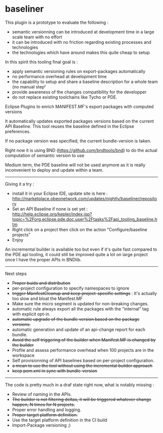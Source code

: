 baseliner
=========

This plugin is a prototype to evaluate the following :
- semantic versionning can be introduced at development time in a large scale team with no effort
- it can be introduced with no friction regarding existing processes and technologies
- the technologies which have around makes this quite cheap to setup

In this spirit this tooling final goal is :
- apply semantic versioning rules on export-packages automatically
- no performance overhead at development time
- the capability to setup and share a baseline description for a whole team (no manual step⁾
- provide awareness of the changes compatibility for the developper
- do not replace existing toolchains like Tycho or PDE.

Eclipse Plugins to enrich MANIFEST.MF's export packages with computed versions

It automatically updates exported packages versions based on the current API Baseline.
This tool reuses the baseline defined in the Eclipse preferences.

If no package version was specified, the current bundle-version is taken.

Right now it is using BND (https://github.com/bndtools/bnd) to do the actual computation of semantic version to use

Medium term, the PDE baseline will not be used anymore as it is really inconvenient to deploy and update within a team.

----------

Giving it a try :
- install it in your Eclipse IDE, update site is here : http://marketplace.obeonetwork.com/updates/nightly/baseliner/repository
- Set an API Baseline if none is set yet : http://help.eclipse.org/kepler/index.jsp?topic=%2Forg.eclipse.pde.doc.user%2Ftasks%2Fapi_tooling_baseline.htm
- Right click on a project then click on the action "Configure/baseline projects"
- Enjoy

An incremental builder is available too but even if it's quite fast compared to the PDE api tooling, it could still be improved quite a lot
on large project once I have the proper APIs in BNDlib.


----------

Next steps

* ~~Proper buids and distribution~~
* per-project configuration to specify namespaces to ignore
* ~~trigger ManifestCleanup and keep project-specific settings~~ : It's actually too slow and bloat the Manifest.MF
* Make sure the micro segment is updated for non-breaking changes.
* automatic rule always export all the packages with the "internal" tag with explicit opt-in.
* ~~automatic upgrade of the bundle version based on the package versions.~~
* automatic generation and update of an api-change report for each bundle.
* ~~Avoid the self triggering of the builder when Manifest.MF is changed by the builder~~
* Profile and assess performance overhead when 100 projects are in the workspace
* Self provisionning of API baselines based on per-project configuration.
* ~~a mean to use the tool without using the incremental builder approach~~
* ~~keep pom.xml in sync with bundle-version~~



----------

The code is pretty much in a draf state right now, what is notably missing :

* Review of naming in the APIs.
* ~~The builder is not filtering deltas, it will be triggered whatever change happen, N times for N projects.~~
* Proper error handling and logging.
* ~~Proper target platform definition.~~
* Use the target platform definition in the CI build
* Import-Package versioning ;)
